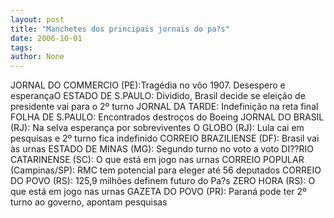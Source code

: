 ```yaml
---
layout: post
title: "Manchetes dos principais jornais do pa?s"
date: 2006-10-01
tags: 
author: None
---
```

JORNAL DO COMMERCIO (PE):Tragédia no vôo 1907. Desespero e esperançaO ESTADO DE S.PAULO:
Dividido, Brasil decide se eleição de presidente vai para o 2º turno
JORNAL DA TARDE:
Indefinição na reta final
FOLHA DE S.PAULO:
Encontrados destroços do Boeing
JORNAL DO BRASIL (RJ):
Na selva esperança por sobreviventes
O GLOBO (RJ):
Lula cai em pesquisas e 2º turno fica indefinido
CORREIO BRAZILIENSE (DF):
Brasil vai às urnas
ESTADO DE MINAS (MG):
Segundo turno no voto a voto
DI??RIO CATARINENSE (SC):
O que está em jogo nas urnas
CORREIO POPULAR (Campinas/SP):
RMC tem potencial para eleger até 56 deputados
CORREIO DO POVO (RS):
125,9 milhões definem futuro do Pa?s
ZERO HORA (RS):
O que está em jogo nas urnas
GAZETA DO POVO (PR):
Paraná pode ter 2º turno ao governo, apontam pesquisas 